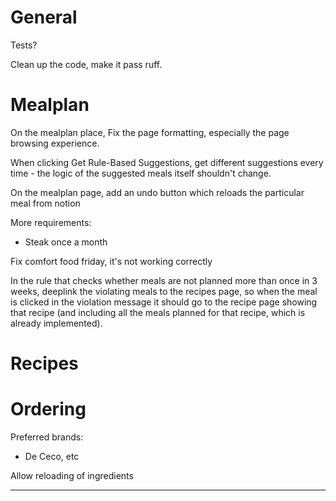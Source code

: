 # General
Tests?

Clean up the code, make it pass ruff.

# Mealplan

On the mealplan place, 
Fix the page formatting, especially the page browsing experience.


When clicking Get Rule-Based Suggestions, get different suggestions every time - the logic of the suggested meals itself shouldn't change.

On the mealplan page, add an undo button which reloads the particular meal from notion

More requirements:
- Steak once a month

Fix comfort food friday, it's not working correctly

In the rule that checks whether meals are not planned more than once in 3 weeks, deeplink the violating meals to the recipes page, so when the meal is clicked in the violation message it should go to the recipe page showing that recipe (and including all the meals planned for that recipe, which is already implemented).

# Recipes


# Ordering

Preferred brands:
- De Ceco, etc

Allow reloading of ingredients


-------
